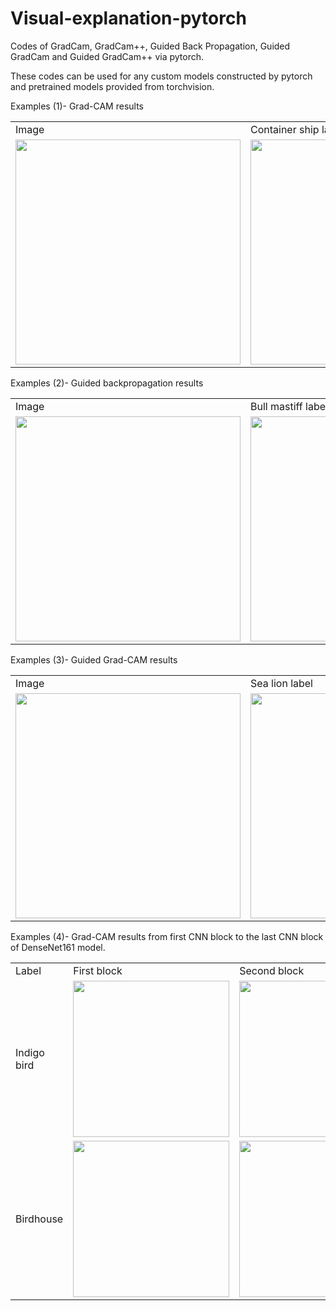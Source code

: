 # Visual-explanation-pytorch
Codes of GradCam, GradCam++, Guided Back Propagation, Guided GradCam and Guided GradCam++ via pytorch.

These codes can be used for any custom models constructed by pytorch and pretrained models provided from torchvision.

Examples (1)- Grad-CAM results

<table>
  <tr>
    <td> Image </td> <td> Container ship label </td> <td> Steel arch bridge label </td>
  </tr>
  
  <tr>
    <td> <img src="https://user-images.githubusercontent.com/48608835/129146959-64ad187a-5bd6-430f-953d-9ca85f7a819d.jpg" width=360px></td>
    <td> <img src="https://user-images.githubusercontent.com/48608835/129150001-fe0a36a9-9be9-4e05-b9f0-fc750c4582b0.png" width=360px></td>
    <td> <img src="https://user-images.githubusercontent.com/48608835/129150049-ddc9047f-d9c4-489b-b900-d7cabaa93d94.png" width=360px></td>
  </tr>
</table>

Examples (2)- Guided backpropagation results

<table>
  <tr>
    <td> Image </td> <td> Bull mastiff label </td> <td> Tigercat label </td>
  </tr>
  
  <tr>
    <td> <img src="https://user-images.githubusercontent.com/48608835/129151171-3c45243a-96aa-4010-8eb2-2f04dd8ef198.jpg" width=360px></td>
    <td> <img src="https://user-images.githubusercontent.com/48608835/129151209-45d31871-050c-4fde-b269-8bacb0ed87a2.png" width=360px></td>
    <td> <img src="https://user-images.githubusercontent.com/48608835/129151246-2a6172b7-e258-4a44-a386-076e0d3d352a.png" width=360px></td>
  </tr>
</table>

Examples (3)- Guided Grad-CAM results

<table>
  <tr>
    <td> Image </td> <td> Sea lion label </td> <td> Penguin label </td>
  </tr>
  
  <tr>
    <td> <img src="https://user-images.githubusercontent.com/48608835/129152303-b8e3ed68-a5f7-4642-8a14-7cb4ec36148f.jpg" width=360px></td>
    <td> <img src="https://user-images.githubusercontent.com/48608835/129152312-38ba2387-fa55-4aa0-baab-91f793878c39.png" width=360px></td>
    <td> <img src="https://user-images.githubusercontent.com/48608835/129152319-a7748f5c-7de7-4dad-a5b1-05c66fadfe0f.png" width=360px></td>
  </tr>
</table>


Examples (4)- Grad-CAM results from first CNN block to the last CNN block of DenseNet161 model.

<table>
  <tr>
    <td> Label </td> <td> First block </td> <td> Second block </td> <td> Third block </td> <td> Last block </td>
  </tr>
  
  <tr>
    <td> Indigo bird</td>
    <td> <img src="https://user-images.githubusercontent.com/48608835/129155097-db7bbb3b-b06f-49b1-a78c-6050f0b74ad2.png" width=250px></td>
    <td> <img src="https://user-images.githubusercontent.com/48608835/129155102-3eba316c-8213-42fb-8306-45fc27decca4.png" width=250px></td>
    <td> <img src="https://user-images.githubusercontent.com/48608835/129155115-3a6066ff-8a49-43e6-8e7c-4ece96c3a8d4.png" width=250px></td>
    <td> <img src="https://user-images.githubusercontent.com/48608835/129155457-75b028d9-1968-4595-962c-0a29bcbb2cde.png" width=250px></td>
  </tr>
  
  <tr>
    <td> Birdhouse</td>
    <td> <img src="https://user-images.githubusercontent.com/48608835/129155794-b948c725-4b5e-47af-bff1-145dd5724e59.png" width=250px></td>
    <td> <img src="https://user-images.githubusercontent.com/48608835/129155807-62462f25-a193-45d8-aaeb-882ff2c187dd.png" width=250px></td>
    <td> <img src="https://user-images.githubusercontent.com/48608835/129155817-e98de4a2-c6a6-4709-807a-4774299805c4.png" width=250px></td>
    <td> <img src="https://user-images.githubusercontent.com/48608835/129155818-f4b4564a-74ca-4e0b-9f0d-8f47234184f3.png" width=250px></td>
  </tr>
</table>
